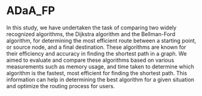 # ADaA_FP
In this study, we have undertaken the task of comparing two widely recognized algorithms, the Dijkstra algorithm and the Bellman-Ford algorithm, for determining the most efficient route between a starting point, or source node, and a final destination. These algorithms are known for their efficiency and accuracy in finding the shortest path in a graph. We aimed to evaluate and compare these algorithms based on various measurements such as memory usage, and time taken to determine which algorithm is the fastest, most efficient for finding the shortest path. This information can help in determining the best algorithm for a given situation and optimize the routing process for users.
